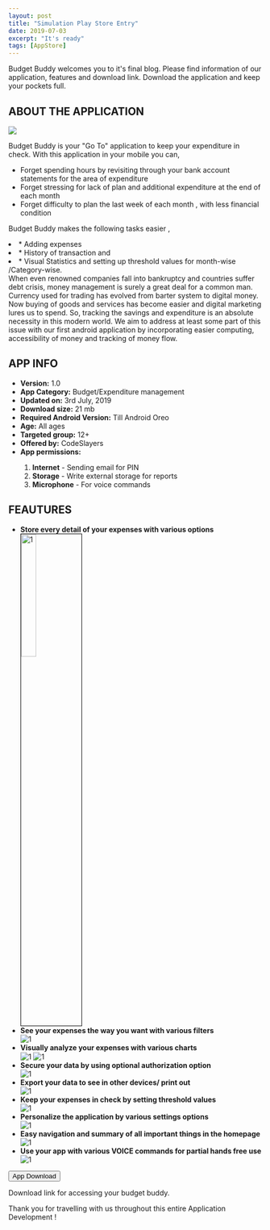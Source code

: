 ```yaml
---
layout: post
title: "Simulation Play Store Entry"
date: 2019-07-03
excerpt: "It's ready"
tags: [AppStore]
---
```


Budget Buddy welcomes you to it's final blog. Please find information of our application, features and download link. Download the application and keep your pockets full. 

<h2>ABOUT THE APPLICATION</h2>

<img src="https://live.staticflickr.com/65535/48153898262_63fd6d9917_o_d.png">

Budget Buddy is your "Go To" application to keep your expenditure in check. With this application in your mobile you can,

<ul>
<li>Forget spending hours by revisiting through your bank account statements for the area of expenditure </li>
<li>Forget stressing  for lack of plan and additional expenditure at the end of each month  </li>
<li>Forget difficulty to plan the last week of each month , with less financial condition </li>
</ul>

 
Budget Buddy makes the following tasks easier ,
<li>* Adding expenses</li>
<li>* History of transaction  and </li>
<li>* Visual Statistics and setting up threshold values for month-wise /Category-wise. </li> 
When even renowned companies fall into bankruptcy and countries suffer debt crisis, money management is surely a great deal for a common man. Currency used for trading has evolved from barter system to digital money. Now buying of goods and services has become easier and digital marketing lures us to spend. So, tracking the savings and expenditure is an absolute necessity in this modern world. 
We aim to address at least some part of this issue with our first android application by incorporating easier computing, accessibility of money and tracking of money flow.

<h2>APP INFO</h2>
<ul>
  <li><b>Version:</b> 1.0</li>
 <li><b>App Category:</b> Budget/Expenditure management</li>
<li><b>Updated on:</b> 3rd July, 2019</li>
<li><b>Download size:</b> 21 mb</li>
<li><b>Required Android Version:</b> Till Android Oreo </li>
<li><b>Age:</b> All ages </li>
<li><b>Targeted group:</b> 12+ </li>
<li><b>Offered by:</b> CodeSlayers </li>
<li><b>App permissions:</b> </li>
<ol>
  <li><b>Internet</b> - Sending email for PIN</li>
  <li><b>Storage</b> - Write external storage for reports</li>
  <li><b>Microphone</b> - For voice commands</li>
</ol>
</ul>

<h2>FEAUTURES</h2>

<ul>
 <li><b>Store every detail of your expenses with various options</b></li>
 <img style="border:1px solid black;" src="https://live.staticflickr.com/65535/48170351462_dc29887741_z_d.jpg"  alt="1" align="center" width="25%" height="25%">
 <li><b>See your expenses the way you want with various filters</b></li>
 <img src="https://live.staticflickr.com/65535/48170351287_9aac1ecc4c_z_d.jpg"  alt="1" align="center">
 <li><b>Visually analyze your expenses with various charts</b></li>
 <img src="https://live.staticflickr.com/65535/48170351882_f0a9c08f5f_z_d.jpg" alt="1" align="center">
 <img src="https://live.staticflickr.com/65535/48170351932_3eedb9f2d7_z_d.jpg"  alt="1" align="center">
 <li><b>Secure your data by using optional authorization option</b></li>
 <img src="https://live.staticflickr.com/65535/48170693172_b33514f7a2_z_d.jpg"  alt="1" align="center">
  <li><b>Export your data to see in other devices/ print out </b></li>
  <img src="https://live.staticflickr.com/65535/48170617166_1015d2dbd2_z_d.jpg"  alt="1" align="center">
 <li><b>Keep your expenses in check by setting threshold values </b></li>
 <img src="https://live.staticflickr.com/65535/48170278501_5d10f4e183_z_d.jpg"  alt="1" align="center">
 <li><b>Personalize the application by various settings options</b></li>
 <img src="https://live.staticflickr.com/65535/48170351837_504528fcf9_z_d.jpg"  alt="1" align="center">
 <li><b>Easy navigation and summary of all important things in the homepage</b></li>
  <img src="https://live.staticflickr.com/65535/48170351662_97a8b42e5d_z_d.jpg"  alt="1" align="center">
 <li><b>Use your app with various VOICE commands for partial hands free use</b></li>
 <img src="https://live.staticflickr.com/65535/48170278331_9c9596dc97_z_d.jpg"  alt="1" align="center">
 </ul>
 
<form action="https://drive.google.com/uc?export=download&id=1MF1fdnLvNXh7SgEO7T7lzuzuHMoSc4Q7">
<button>App Download</button>
</form>
 
 Download link for accessing your budget buddy.  


Thank you for travelling with us throughout this entire Application Development !
